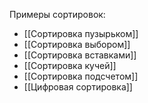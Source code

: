Примеры сортировок:
- [[Сортировка пузырьком]]
- [[Сортировка выбором]]
- [[Сортировка вставками]]
- [[Сортировка кучей]]
- [[Сортировка подсчетом]]
- [[Цифровая сортировка]]
